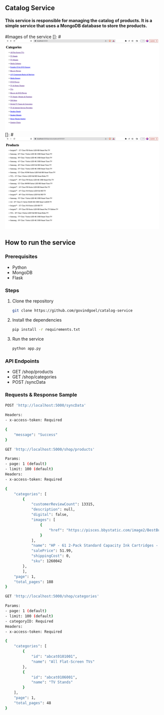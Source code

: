 ## Catalog Service

#### This service is responsible for managing the catalog of products. It is a simple service that uses a MongoDB database to store the products.


#Images of the service
[]: # ![alt text](./img/cat.png "Catalog Service")
[]: # ![alt text](./img/product.png "Catalog Service")


## How to run the service

### Prerequisites

- Python
- MongoDB
- Flask

### Steps

1. Clone the repository
    ```bash
    git clone https://github.com/govindgoel/catalog-service
    ```
2. Install the dependencies
    ```bash
    pip install -r requirements.txt
    ```
3. Run the service
    ```bash
    python app.py
    ```

### API Endpoints

- GET /shop/products
- GET /shop/categories
- POST /syncData

### Requests & Response Sample


```bash
POST 'http://localhost:5000/syncData'
```

```bash
Headers:
- x-access-token: Required
```

```bash
{
    "message": "Success"
}
```



```bash
GET 'http://localhost:5000/shop/products'
```

```bash
Params: 
- page: 1 (default)
- limit: 100 (default)
Headers:
- x-access-token: Required
```

```bash
{
    "categories": [
        {
            "customerReviewCount": 13315,
            "description": null,
            "digital": false,
            "images": [
                {
                    "href": "https://pisces.bbystatic.com/image2/BestBuy_US/images/products/1260/1260042_sa.jpg"
                }
            ],
            "name": "HP - 61 2-Pack Standard Capacity Ink Cartridges - Black & Tri-Color",
            "salePrice": 51.99,
            "shippingCost": 0,
            "sku": 1260042
        },
        ],
    "page": 1,
    "total_pages": 188
}
```

```bash 
GET 'http://localhost:5000/shop/categories'
```
```bash
Params: 
- page: 1 (default)
- limit: 100 (default)
- categoryID: Required
Headers:
- x-access-token: Required
```

```bash
{
    "categories": [
        {
            "id": "abcat0101001",
            "name": "All Flat-Screen TVs"
        },
        {
            "id": "abcat0106001",
            "name": "TV Stands"
        }
    ],
    "page": 1,
    "total_pages": 48
}
```


